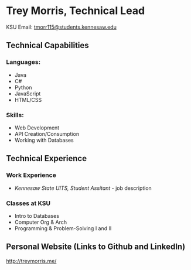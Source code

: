 # Trey Morris, Technical Lead
KSU Email: tmorr115@students.kennesaw.edu
## Technical Capabilities
### Languages: 
* Java
* C#
* Python
* JavaScript
* HTML/CSS
  
### Skills:
* Web Development
* API Creation/Consumption
* Working with Databases

## Technical Experience
### Work Experience
* *Kennesaw State UITS, Student Assitant* - job description
### Classes at KSU
* Intro to Databases
* Computer Org & Arch
* Programming & Problem-Solving I and II

## Personal Website (Links to Github and LinkedIn)
http://treymorris.me/
